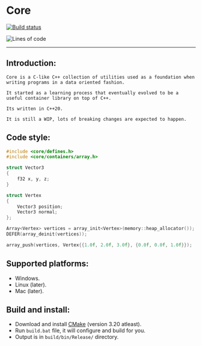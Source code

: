 # **Core**
<!-- badges: start -->
[![Build status](https://github.com/M-Fatah/core/workflows/CI/badge.svg)](https://github.com/M-Fatah/core/actions?workflow=CI)

![Lines of code](https://img.shields.io/tokei/lines/github/M-Fatah/core)
<!-- badges: end -->
---
## **Introduction:**

    Core is a C-like C++ collection of utilities used as a foundation when writing programs in a data oriented fashion.

    It started as a learning process that eventually evolved to be a useful container library on top of C++.

    Its written in C++20.

    It is still a WIP, lots of breaking changes are expected to happen.
## **Code style:**
```C++
#include <core/defines.h>
#include <core/containers/array.h>

struct Vector3
{
    f32 x, y, z;
}

struct Vertex
{
    Vector3 position;
    Vector3 normal;
};

Array<Vertex> vertices = array_init<Vertex>(memory::heap_allocator());
DEFER(array_deinit(vertices));

array_push(vertices, Vertex{{1.0f, 2.0f, 3.0f}, {0.0f, 0.0f, 1.0f}});
```
## **Supported platforms:**
- Windows.
- Linux (later).
- Mac (later).
## **Build and install:**
- Download and install [CMake](https://cmake.org/download/) (version 3.20 atleast).
- Run `build.bat` file, it will configure and build for you.
- Output is in `build/bin/Release/` directory.
